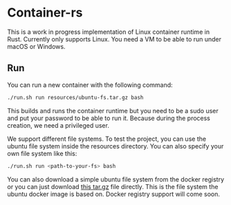 # Container-rs

This is a work in progress implementation of Linux container runtime in Rust. Currently only supports Linux. You need a VM to be able to run under macOS or Windows.

## Run

You can run a new container with the following command:

```bash
./run.sh run resources/ubuntu-fs.tar.gz bash
```

This builds and runs the container runtime but you need to be a sudo user and put your password to be able to run it. Because during the process creation, we need a privileged user.

We support different file systems. To test the project, you can use the ubuntu file system inside the resources directory. You can also specify your own file system like this:

```bash
./run.sh run <path-to-your-fs> bash
```

You can also download a simple ubuntu file system from the docker registry or you can just download [this tar.gz][tarfile] file directly. This is the file system the ubuntu docker image is based on. Docker registry support will come soon.

[tarfile]: https://github.com/tianon/docker-brew-ubuntu-core/blob/fbcb3103ee22258b052bd7978989a302230ac5e5/bionic/ubuntu-bionic-core-cloudimg-amd64-root.tar.gz

